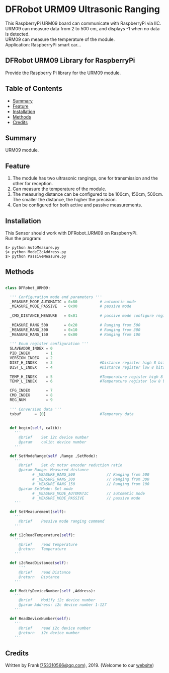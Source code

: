 # DFRobot URM09 Ultrasonic Ranging 

This RaspberryPi URM09 board can communicate with RaspberryPi via IIC. <br>
URM09 can measure data from 2 to 500 cm, and displays -1 when no data is detected.<br>
URM09 can measure the temperature of the module. <br>
Application: RaspberryPi smart car... <br>


## DFRobot URM09 Library for RaspberryPi

Provide the Raspberry Pi library for the URM09 module.

## Table of Contents

* [Summary](#summary)
* [Feature](#feature)
* [Installation](#installation)
* [Methods](#methods)
* [Credits](#credits)

## Summary

URM09 module.

## Feature

1. The module has two ultrasonic rangings, one for transmission and the other for reception. <br>
2. Can measure the temperature of the module. <br>
3. The measuring distance can be configured to be 100cm, 150cm, 500cm. The smaller the distance, the higher the precision. <br>
4. Can be configured for both active and passive measurements. <br>

## Installation

This Sensor should work with DFRobot_URM09 on RaspberryPi. <br>
Run the program:

```
$> python AutoMeasure.py
$> python ModeI2cAddress.py
$> python PassiveMeasure.py
```

## Methods

```py

class DFRobot_URM09:

  ''' Configuration mode and parameters '''
  _MEASURE_MODE_AUTOMATIC = 0x80          # automatic mode
  _MEASURE_MODE_PASSIVE   = 0x00          # passive mode
  
  _CMD_DISTANCE_MEASURE   = 0x01          # passive mode configure registers
  
  _MEASURE_RANG_500       = 0x20          # Ranging from 500
  _MEASURE_RANG_300       = 0x10          # Ranging from 300 
  _MEASURE_RANG_150       = 0x00          # Ranging from 100
  
  ''' Enum register configuration '''
  SLAVEADDR_INDEX = 0
  PID_INDEX       = 1
  VERSION_INDEX   = 2
  DIST_H_INDEX    = 3                     #Distance register high 8 bits
  DIST_L_INDEX    = 4                     #Distance register low 8 bits
  
  TEMP_H_INDEX    = 5                     #Temperature register high 8 bits
  TEMP_L_INDEX    = 6                     #Temperature register low 8 bits

  CFG_INDEX       = 7
  CMD_INDEX       = 8
  REG_NUM         = 9
  
  ''' Conversion data '''
  txbuf      = [0]                        #Temporary data
  
  
  def begin(self, calib):
    '''
      @brief    Set i2c device number
      @param    calib: device number
    '''

  def SetModeRange(self ,Range ,SetMode):
    '''
      @brief    Set dc motor encoder reduction ratio
      @param Range: Measured distance
            # _MEASURE_RANG_500              // Ranging from 500 
            # _MEASURE_RANG_300              // Ranging from 300 
            # _MEASURE_RANG_150              // Ranging from 100
      @param SetMode: Set mode
            # _MEASURE_MODE_AUTOMATIC        // automatic mode
            # _MEASURE_MODE_PASSIVE          // passive mode
    '''

  def SetMeasurement(self):
    '''
      @brief    Passive mode ranging command
    '''

  def i2cReadTemperature(self):
    '''
      @brief    read Temperature
      @return   Temperature
    '''

  def i2cReadDistance(self):
      '''
      @brief    read Distance
      @return   Distance
    '''

  def ModifyDeviceNumber(self ,Address):
    '''
      @brief    Modify i2c device number
      @param Address: i2c device number 1-127
    '''

  def ReadDeviceNumber(self):
    '''
      @brief    read i2c device number
      @return   i2c device number
    '''

```

## Credits

Written by Frank(753310566@qq.com), 2019. (Welcome to our [website](https://www.dfrobot.com/))